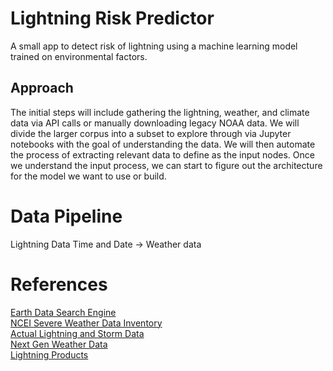 # Lightning Risk Predictor
A small app to detect risk of lightning using a machine learning model trained on environmental factors.

## Approach
The initial steps will include gathering the lightning, weather, and climate data via API calls or manually downloading legacy NOAA data. We will divide the larger corpus into a subset to explore through via Jupyter notebooks with the goal of understanding the data.
We will then automate the process of extracting relevant data to define as the input nodes. Once we understand the input process, we can start to figure out the architecture for the model we want to use or build. 

# Data Pipeline
Lightning Data Time and Date -> Weather data

# References
[Earth Data Search Engine](https://search.earthdata.nasa.gov/search?portal=ghrc&lat=41.52764855906194&long=-155.53125)  
[NCEI Severe Weather Data Inventory](https://www.ncei.noaa.gov/maps/swdi/)  
[Actual Lightning and Storm Data](https://www1.ncdc.noaa.gov/pub/data/swdi/)  
[Next Gen Weather Data](https://www.ncei.noaa.gov/products/radar/next-generation-weather-radar)  
[Lightning Products](https://www.ncei.noaa.gov/products/lightning-products#:~:text=NCEI%20provides%20access%20to%20lightning,allow%20spatial%20and%20temporal%20subsetting.)  